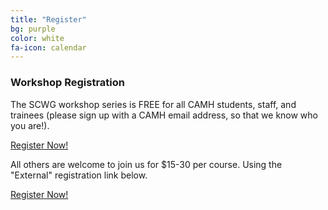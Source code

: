 ```yaml
---
title: "Register"
bg: purple
color: white 
fa-icon: calendar
---
```


### Workshop Registration 

The SCWG workshop series is FREE for all CAMH students, staff, and trainees (please sign up with a CAMH email address, so that we know who you are!). 

<a href="https://www.eventbrite.ca/e/scientific-computing-fundamentals-for-camh-researchers-may-2017-tickets-33593988524" class="btn btn-default btn-xl">Register Now!</a>


All others are welcome to join us for $15-30 per course. Using the "External" registration link below.

<a href="https://www.eventbrite.ca/e/scientific-computing-fundamentals-may-2017-tickets-33599080755" class="btn btn-default btn-xl">Register Now!</a>


